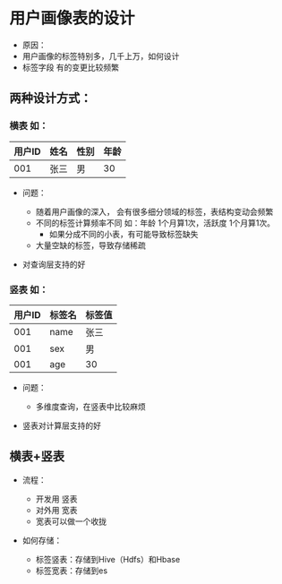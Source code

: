 # 用户画像表的设计

- 原因：
- 用户画像的标签特别多，几千上万，如何设计
- 标签字段 有的变更比较频繁

## 两种设计方式：
### 横表 如：
|  用户ID   | 姓名  | 性别 | 年龄 |
|  ----  | ----  | ----|-----|
|  001   | 张三   |  男 |  30 |

- 问题：
  - 随着用户画像的深入， 会有很多细分领域的标签，表结构变动会频繁
  - 不同的标签计算频率不同 如：年龄 1个月算1次，活跃度 1个月算1次。
    - 如果分成不同的小表，有可能导致标签缺失
  - 大量空缺的标签，导致存储稀疏

- 对查询层支持的好

### 竖表 如：
|  用户ID | 标签名  | 标签值 |
|  ----  | ------ | ----- |
|  001   | name   |  张三  |
|  001   | sex    |  男    |
|  001   | age    |  30   |

- 问题：
  - 多维度查询，在竖表中比较麻烦

- 竖表对计算层支持的好

## 横表+竖表  
- 流程：
  - 开发用 竖表  
  - 对外用 宽表
  - 宽表可以做一个收拢

- 如何存储：
  - 标签竖表：存储到Hive（Hdfs）和Hbase
  - 标签宽表：存储到es
